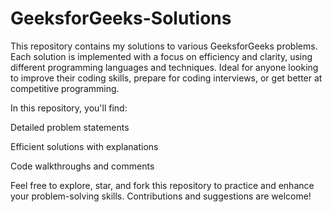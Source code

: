 # GeeksforGeeks-Solutions
This repository contains my solutions to various GeeksforGeeks problems. Each solution is implemented with a focus on efficiency and clarity, using different programming languages and techniques. Ideal for anyone looking to improve their coding skills, prepare for coding interviews, or get better at competitive programming.

In this repository, you'll find:

Detailed problem statements

Efficient solutions with explanations

Code walkthroughs and comments

Feel free to explore, star, and fork this repository to practice and enhance your problem-solving skills. Contributions and suggestions are welcome!
